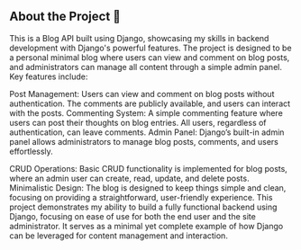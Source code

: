 ## About the Project 📂
This is a Blog API built using Django, showcasing my skills in backend development with Django's powerful features. The project is designed to be a personal minimal blog where users can view and comment on blog posts, and administrators can manage all content through a simple admin panel. Key features include:

Post Management: Users can view and comment on blog posts without authentication. The comments are publicly available, and users can interact with the posts.
Commenting System: A simple commenting feature where users can post their thoughts on blog entries. All users, regardless of authentication, can leave comments.
Admin Panel: Django’s built-in admin panel allows administrators to manage blog posts, comments, and users effortlessly.

CRUD Operations: Basic CRUD functionality is implemented for blog posts, where an admin user can create, read, update, and delete posts.
Minimalistic Design: The blog is designed to keep things simple and clean, focusing on providing a straightforward, user-friendly experience.
This project demonstrates my ability to build a fully functional backend using Django, focusing on ease of use for both the end user and the site administrator. It serves as a minimal yet complete example of how Django can be leveraged for content management and interaction.

